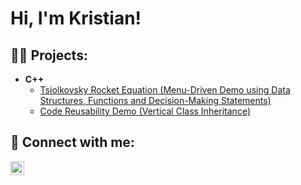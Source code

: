 <h1>Hi, I'm Kristian!

<h2>👨‍💻 Projects:</h2>

- <b>C++</b>
  - [Tsiolkovsky Rocket Equation (Menu-Driven Demo using Data Structures, Functions and Decision-Making Statements)](https://github.com/kkosic2/TsiolkovskyRocketEquation)
  - [Code Reusability Demo (Vertical Class Inheritance)](https://github.com/kkosic2/CodeReusabilityDemo)
    
<h2> 🤳 Connect with me:</h2>


[<img align="left" alt="KristanKosic | LinkedIn" width="22px" src="https://cdn.jsdelivr.net/npm/simple-icons@v3/icons/linkedin.svg" />][linkedin]

[linkedin]: https://www.linkedin.com/in/kristian-kosic-0069542b6/

